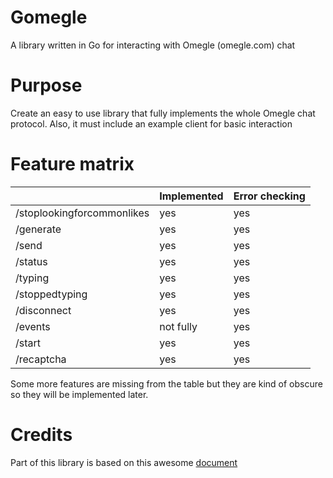 # Gomegle
A library written in Go for interacting with Omegle (omegle.com) chat

# Purpose
Create an easy to use library that fully implements the whole Omegle chat
protocol. Also, it must include an example client for basic interaction

# Feature matrix
|                            | Implemented | Error checking |
|----------------------------|-------------|----------------|
| /stoplookingforcommonlikes | yes         | yes            |
| /generate                  | yes         | yes            |
| /send                      | yes         | yes            |
| /status                    | yes         | yes            |
| /typing                    | yes         | yes            |
| /stoppedtyping             | yes         | yes            |
| /disconnect                | yes         | yes            |
| /events                    | not fully   | yes            |
| /start                     | yes         | yes            |
| /recaptcha                 | yes         | yes            |

Some more features are missing from the table but they are kind of obscure so they will be implemented later.

# Credits
Part of this library is based on this awesome [document](https://gist.github.com/nucular/e19264af8d7fc8a26ece)
